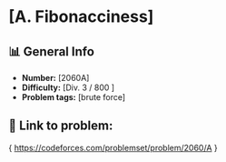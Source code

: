 # [A. Fibonacciness]

## 📊 General Info

- **Number:** [2060A]
- **Difficulty:** [Div. 3 / 800 ]
- **Problem tags:** [brute force]

## 🔗 Link to problem:

{  https://codeforces.com/problemset/problem/2060/A }

